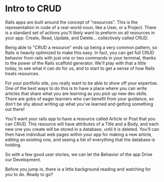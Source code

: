 # Intro to CRUD

Rails apps are built around the concept of "resources". This is the representation in code of a real-world noun, like a User, or a Project. There is a standard set of actions you'll likely want to preform on all resources in your app: Create, Read, Update, and Delete… collectively called CRUD.

Being able to "CRUD a resource" ends up being a very common pattern, so Rails is heavily optimized to make this easy. In fact, you can get full CRUD behavior from rails with just one or two commands in your terminal, thanks to the power of the Rails scaffold generator. We'll play with that a little today, to see what it can do for us, and to start to get a sense of how Rails treats resources.

For your portfolio site, you really want to be able to show off your expertise. One of the best ways to do this is to have a place where you can write articles that share what you are learning as you pick up new dev skills. There are gobs of eager learners who can benefit from your guidance, so don't be shy about writing up what you've learned and getting something out there!

You'll want your rails app to have a resource called Article or Post that you can CRUD. This resource will have attributes of a Title and a Body, and each new one you create will be stored in a database, until it is deleted. You'll can then have individual web pages within your app for making a new article, editing an existing one, and seeing a list of everything that the database is holding.

So with a few good user stories, we can let the Behavior of the app Drive our Development.

Before you jump in, there is a little background reading and watching for you to do. Ready to go?
